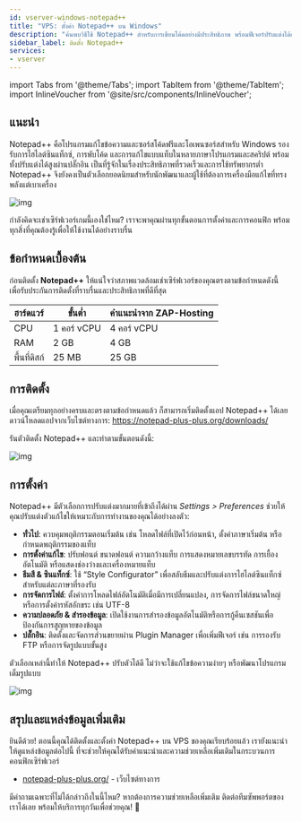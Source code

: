 ```yaml
---
id: vserver-windows-notepad++
title: "VPS: ตั้งค่า Notepad++ บน Windows"
description: "ค้นพบวิธีใช้ Notepad++ สำหรับการเขียนโค้ดอย่างมีประสิทธิภาพ พร้อมฟีเจอร์ปรับแต่งได้และประสิทธิภาพรวดเร็ว → เรียนรู้เพิ่มเติมตอนนี้"
sidebar_label: ติดตั้ง Notepad++
services:
- vserver
---
```


import Tabs from '@theme/Tabs';
import TabItem from '@theme/TabItem';
import InlineVoucher from '@site/src/components/InlineVoucher';

## แนะนำ

Notepad++ คือโปรแกรมแก้ไขข้อความและซอร์สโค้ดฟรีและโอเพนซอร์สสำหรับ Windows รองรับการไฮไลต์ซินแท็กซ์, การพับโค้ด และการแก้ไขแบบแท็บในหลายภาษาโปรแกรมและสคริปต์ พร้อมทั้งปรับแต่งได้สูงผ่านปลั๊กอิน เป็นที่รู้จักในเรื่องประสิทธิภาพที่รวดเร็วและการใช้ทรัพยากรต่ำ Notepad++ จึงยังคงเป็นตัวเลือกยอดนิยมสำหรับนักพัฒนาและผู้ใช้ที่ต้องการเครื่องมือแก้ไขที่ทรงพลังแต่เบาเครื่อง

![img](https://screensaver01.zap-hosting.com/index.php/s/jMMDejqDfWDCfrr/preview)

กำลังคิดจะเช่าเซิร์ฟเวอร์เกมนี้เองใช่ไหม? เราจะพาคุณผ่านทุกขั้นตอนการตั้งค่าและการคอนฟิก พร้อมทุกสิ่งที่คุณต้องรู้เพื่อให้ใช้งานได้อย่างราบรื่น



<InlineVoucher />



## ข้อกำหนดเบื้องต้น

ก่อนติดตั้ง **Notepad++** ให้แน่ใจว่าสภาพแวดล้อมเช่าเซิร์ฟเวอร์ของคุณตรงตามข้อกำหนดดังนี้ เพื่อรับประกันการติดตั้งที่ราบรื่นและประสิทธิภาพที่ดีที่สุด

| ฮาร์ดแวร์ | ขั้นต่ำ | คำแนะนำจาก ZAP-Hosting |
| ---------- | ------------ | -------------------------- |
| CPU| 1 คอร์ vCPU | 4 คอร์ vCPU |
| RAM| 2 GB | 4 GB |
| พื้นที่ดิสก์ | 25 MB | 25 GB |




## การติดตั้ง
เมื่อคุณเตรียมทุกอย่างครบและตรงตามข้อกำหนดแล้ว ก็สามารถเริ่มติดตั้งแอป Notepad++ ได้เลย ดาวน์โหลดแอปจากเว็บไซต์ทางการ: https://notepad-plus-plus.org/downloads/

รันตัวติดตั้ง Notepad++ และทำตามขั้นตอนดังนี้: 

![img](https://screensaver01.zap-hosting.com/index.php/s/5ksLwSePniTPZFQ/preview)



## การตั้งค่า

Notepad++ มีตัวเลือกการปรับแต่งมากมายที่เข้าถึงได้ผ่าน *Settings > Preferences* ช่วยให้คุณปรับแต่งตัวแก้ไขให้เหมาะกับการทำงานของคุณได้อย่างลงตัว:

- **ทั่วไป**: ควบคุมพฤติกรรมตอนเริ่มต้น เช่น โหลดไฟล์ที่เปิดไว้ก่อนหน้า, ตั้งค่าภาษาเริ่มต้น หรือกำหนดพฤติกรรมของแท็บ  
- **การตั้งค่าแก้ไข**: ปรับฟอนต์ ขนาดฟอนต์ ความกว้างแท็บ การแสดงหมายเลขบรรทัด การเยื้องอัตโนมัติ หรือแสดงช่องว่างและเครื่องหมายแท็บ  
- **ธีมสี & ซินแท็กซ์**: ใช้ “Style Configurator” เพื่อสลับธีมและปรับแต่งการไฮไลต์ซินแท็กซ์สำหรับแต่ละภาษาที่รองรับ  
- **การจัดการไฟล์**: ตั้งค่าการโหลดไฟล์อัตโนมัติเมื่อมีการเปลี่ยนแปลง, การจัดการไฟล์ขนาดใหญ่ หรือการตั้งค่ารหัสอักขระ เช่น UTF-8  
- **ความปลอดภัย & สำรองข้อมูล**: เปิดใช้งานการสำรองข้อมูลอัตโนมัติหรือการกู้คืนเซสชันเพื่อป้องกันการสูญหายของข้อมูล  
- **ปลั๊กอิน**: ติดตั้งและจัดการส่วนขยายผ่าน Plugin Manager เพื่อเพิ่มฟีเจอร์ เช่น การรองรับ FTP หรือการจัดรูปแบบขั้นสูง  

ตัวเลือกเหล่านี้ทำให้ Notepad++ ปรับตัวได้ดี ไม่ว่าจะใช้แก้ไขข้อความง่ายๆ หรือพัฒนาโปรแกรมเต็มรูปแบบ

![img](https://screensaver01.zap-hosting.com/index.php/s/X8og5qnFkBTRcmA/preview)




## สรุปและแหล่งข้อมูลเพิ่มเติม

ยินดีด้วย! ตอนนี้คุณได้ติดตั้งและตั้งค่า Notepad++ บน VPS ของคุณเรียบร้อยแล้ว เรายังแนะนำให้ดูแหล่งข้อมูลต่อไปนี้ ที่จะช่วยให้คุณได้รับคำแนะนำและความช่วยเหลือเพิ่มเติมในกระบวนการคอนฟิกเซิร์ฟเวอร์

- [notepad-plus-plus.org/](https://notepad-plus-plus.org/) - เว็บไซต์ทางการ

มีคำถามเฉพาะที่ไม่ได้กล่าวถึงในนี้ไหม? หากต้องการความช่วยเหลือเพิ่มเติม ติดต่อทีมซัพพอร์ตของเราได้เลย พร้อมให้บริการทุกวันเพื่อช่วยคุณ! 🙂



<InlineVoucher />